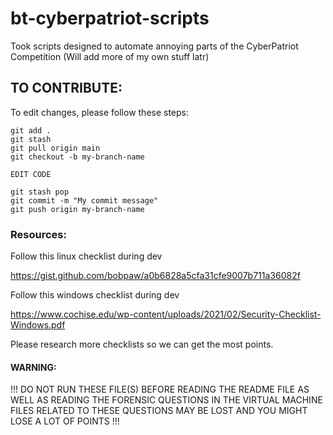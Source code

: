 # bt-cyberpatriot-scripts
Took scripts designed to automate annoying parts of the CyberPatriot Competition (Will add more of my own stuff latr)


## TO CONTRIBUTE:
To edit changes, please follow these steps:
```
git add .
git stash
git pull origin main
git checkout -b my-branch-name
```
```EDIT CODE```

```
git stash pop
git commit -m "My commit message"
git push origin my-branch-name
```

### Resources:
Follow this linux checklist during dev

https://gist.github.com/bobpaw/a0b6828a5cfa31cfe9007b711a36082f

Follow this windows checklist during dev

https://www.cochise.edu/wp-content/uploads/2021/02/Security-Checklist-Windows.pdf

Please research more checklists so we can get the most points. 

#### WARNING: 
!!! DO NOT RUN THESE FILE(S) BEFORE READING THE README FILE AS WELL AS READING THE FORENSIC QUESTIONS IN THE VIRTUAL MACHINE
FILES RELATED TO THESE QUESTIONS MAY BE LOST AND YOU MIGHT LOSE A LOT OF POINTS !!!
